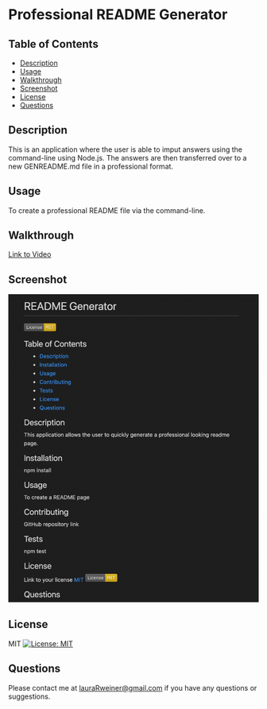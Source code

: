
# Professional README Generator

## Table of Contents
- [Description](#Description)
- [Usage](#Usage)
- [Walkthrough](#Walkthrough)
- [Screenshot](#Screenshot)
- [License](#License)
- [Questions](#Questions)

## Description
This is an application where the user is able to imput answers using the command-line using Node.js. The answers are then transferred over to a new GENREADME.md file in a professional format.

## Usage
To create a professional README file via the command-line.

## Walkthrough
[Link to Video](https://drive.google.com/file/d/1YdUHkKGN6EVMKLURyIjGSJAVK0VRDDU9/view)

## Screenshot
![screenshot](assets/images/screenshot.png)

## License
MIT [![License: MIT](https://img.shields.io/badge/License-MIT-yellow.svg)](https://opensource.org/licenses/MIT)

## Questions
Please contact me at lauraRweiner@gmail.com if you have any questions or suggestions.
      